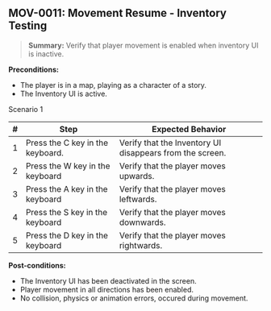 ## **MOV-0011:** Movement Resume - Inventory Testing  

> **Summary:** Verify that player movement is enabled when inventory UI is inactive.  <br>

**Preconditions:** 

- The player is in a map, playing as a character of a story.
- The Inventory UI is active.

Scenario 1 

 | \# | Step | Expected Behavior | 
 |----|------|-------------------| 
 |  1 |   Press the C key in the keyboard.   | Verify that the Inventory UI disappears from the screen.  | 
 |  2 |   Press the W key in the keyboard   | Verify that the player moves upwards.   | 
 |  3 |   Press the A key in the keyboard   | Verify that the player moves leftwards.   |  
 |  4 |   Press the S key in the keyboard   | Verify that the player moves downwards.  |
 |  5 |   Press the D key in the keyboard   | Verify that the player moves rightwards.  |

**Post-conditions:**  

 - The Inventory UI has been deactivated in the screen.
 - Player movement in all directions has been enabled. 
 - No collision, physics or animation errors, occured during movement.
